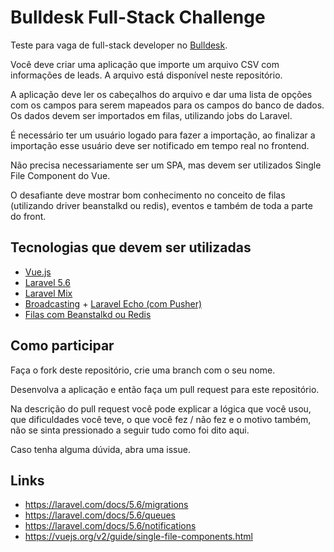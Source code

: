 # Bulldesk Full-Stack Challenge

Teste para vaga de full-stack developer no [Bulldesk](https://bulldesk.com.br).

Você deve criar uma aplicação que importe um arquivo CSV com informações de leads. A arquivo está disponível neste repositório.

A aplicação deve ler os cabeçalhos do arquivo e dar uma lista de opções com os campos para serem mapeados para os campos do banco de dados. Os dados devem ser importados em filas, utilizando jobs do Laravel.

É necessário ter um usuário logado para fazer a importação, ao finalizar a importação esse usuário deve ser notificado em tempo real no frontend.

Não precisa necessariamente ser um SPA, mas devem ser utilizados Single File Component do Vue.

O desafiante deve mostrar bom conhecimento no conceito de filas (utilizando driver beanstalkd ou redis), eventos e também de toda a parte do front.

## Tecnologias que devem ser utilizadas

* [Vue.js](https://vuejs.org)
* [Laravel 5.6](https://laravel.com/docs/5.6/)
* [Laravel Mix](https://laravel.com/docs/5.6/mix)
* [Broadcasting](https://laravel.com/docs/5.6/broadcasting) + [Laravel Echo (com Pusher)](https://laravel.com/docs/5.6/broadcasting#installing-laravel-echo)
* [Filas com Beanstalkd ou Redis](https://laravel.com/docs/5.6/queues)

## Como participar

Faça o fork deste repositório, crie uma branch com o seu nome.

Desenvolva a aplicação e então faça um pull request para este repositório.

Na descrição do pull request você pode explicar a lógica que você usou, que dificuldades você teve, o que você fez / não fez e o motivo também, não se sinta pressionado a seguir tudo como foi dito aqui.

Caso tenha alguma dúvida, abra uma issue.

## Links

* https://laravel.com/docs/5.6/migrations
* https://laravel.com/docs/5.6/queues
* https://laravel.com/docs/5.6/notifications
* https://vuejs.org/v2/guide/single-file-components.html
